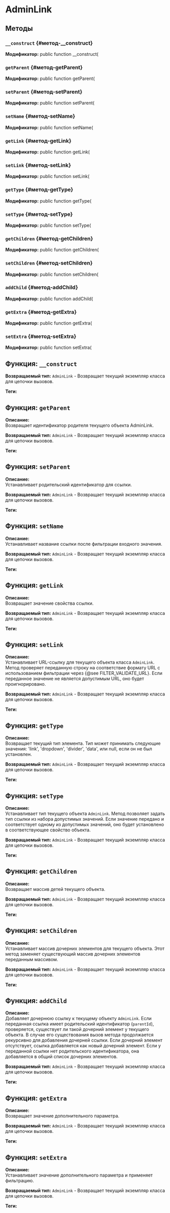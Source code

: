 # AdminLink

## Методы

### `__construct` {#метод-__construct}
**Модификатор:** public function __construct(

### `getParent` {#метод-getParent}
**Модификатор:** public function getParent(

### `setParent` {#метод-setParent}
**Модификатор:** public function setParent(

### `setName` {#метод-setName}
**Модификатор:** public function setName(

### `getLink` {#метод-getLink}
**Модификатор:** public function getLink(

### `setLink` {#метод-setLink}
**Модификатор:** public function setLink(

### `getType` {#метод-getType}
**Модификатор:** public function getType(

### `setType` {#метод-setType}
**Модификатор:** public function setType(

### `getChildren` {#метод-getChildren}
**Модификатор:** public function getChildren(

### `setChildren` {#метод-setChildren}
**Модификатор:** public function setChildren(

### `addChild` {#метод-addChild}
**Модификатор:** public function addChild(

### `getExtra` {#метод-getExtra}
**Модификатор:** public function getExtra(

### `setExtra` {#метод-setExtra}
**Модификатор:** public function setExtra(

## Функция: `__construct`

**Возвращаемый тип:** `AdminLink` - Возвращает текущий экземпляр класса для цепочки вызовов.

**Теги:**
## Функция: `getParent`

**Описание:**  
Возвращает идентификатор родителя текущего объекта AdminLink.

**Возвращаемый тип:** `AdminLink` - Возвращает текущий экземпляр класса для цепочки вызовов.

**Теги:**
## Функция: `setParent`

**Описание:**  
Устанавливает родительский идентификатор для ссылки.

**Возвращаемый тип:** `AdminLink` - Возвращает текущий экземпляр класса для цепочки вызовов.

**Теги:**
## Функция: `setName`

**Описание:**  
Устанавливает название ссылки после фильтрации входного значения.

**Возвращаемый тип:** `AdminLink` - Возвращает текущий экземпляр класса для цепочки вызовов.

**Теги:**
## Функция: `getLink`

**Описание:**  
Возвращает значение свойства ссылки.

**Возвращаемый тип:** `AdminLink` - Возвращает текущий экземпляр класса для цепочки вызовов.

**Теги:**
## Функция: `setLink`

**Описание:**  
Устанавливает URL-ссылку для текущего объекта класса `AdminLink`.
Метод проверяет переданную строку на соответствие формату URL с использованием фильтрации через {@see FILTER_VALIDATE_URL}.
Если переданное значение не является допустимым URL, оно будет проигнорировано.

**Возвращаемый тип:** `AdminLink` - Возвращает текущий экземпляр класса для цепочки вызовов.

**Теги:**
## Функция: `getType`

**Описание:**  
Возвращает текущий тип элемента.
Тип может принимать следующие значения: 'link', 'dropdown', 'divider', 'data',
или null, если он не был установлен.

**Возвращаемый тип:** `AdminLink` - Возвращает текущий экземпляр класса для цепочки вызовов.

**Теги:**
## Функция: `setType`

**Описание:**  
Устанавливает тип текущего объекта `AdminLink`.
Метод позволяет задать тип ссылки из набора допустимых значений.
Если значение передано и соответствует одному из допустимых значений,
оно будет установлено в соответствующее свойство объекта.

**Возвращаемый тип:** `AdminLink` - Возвращает текущий экземпляр класса для цепочки вызовов.

**Теги:**
## Функция: `getChildren`

**Описание:**  
Возвращает массив детей текущего объекта.

**Возвращаемый тип:** `AdminLink` - Возвращает текущий экземпляр класса для цепочки вызовов.

**Теги:**
## Функция: `setChildren`

**Описание:**  
Устанавливает массив дочерних элементов для текущего объекта.
Этот метод заменяет существующий массив дочерних элементов переданным массивом.

**Возвращаемый тип:** `AdminLink` - Возвращает текущий экземпляр класса для цепочки вызовов.

**Теги:**
## Функция: `addChild`

**Описание:**  
Добавляет дочернюю ссылку к текущему объекту `AdminLink`.
Если переданная ссылка имеет родительский идентификатор (`parentId`), проверяется, существует ли такой
дочерний элемент у текущего объекта. В случае его существования вызов метода продолжается рекурсивно
для добавления дочерней ссылки. Если дочерний элемент отсутствует, ссылка добавляется как новый дочерний элемент.
Если у переданной ссылки нет родительского идентификатора, она добавляется в общий список дочерних элементов.

**Возвращаемый тип:** `AdminLink` - Возвращает текущий экземпляр класса для цепочки вызовов.

**Теги:**
## Функция: `getExtra`

**Описание:**  
Возвращает значение дополнительного параметра.

**Возвращаемый тип:** `AdminLink` - Возвращает текущий экземпляр класса для цепочки вызовов.

**Теги:**
## Функция: `setExtra`

**Описание:**  
Устанавливает значение дополнительного параметра и применяет фильтрацию.

**Возвращаемый тип:** `AdminLink` - Возвращает текущий экземпляр класса для цепочки вызовов.

**Теги:**

